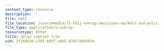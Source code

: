 ```yaml
---
content_type: resource
description: ''
file: null
file_location: /coursemedia/15-031j-energy-decisions-markets-and-policies-spring-2012/2f2d46361792b4dfaeb5028fcb8d303e_FaLqAip6A0Q.srt
file_type: application/x-subrip
resourcetype: Other
title: 3play caption file
uid: 2f2d4636-1792-b4df-aeb5-028fcb8d303e
---
```

